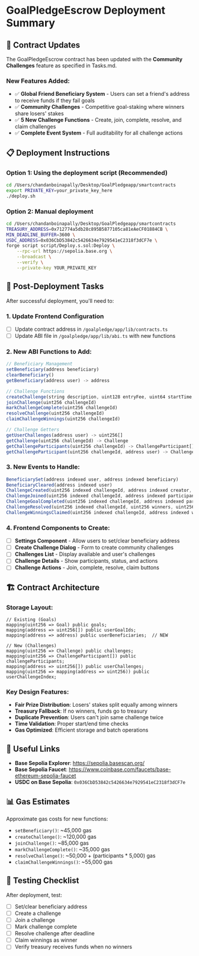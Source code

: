 # GoalPledgeEscrow Deployment Summary

## 🎉 Contract Updates

The GoalPledgeEscrow contract has been updated with the **Community Challenges** feature as specified in Tasks.md.

### New Features Added:
- ✅ **Global Friend Beneficiary System** - Users can set a friend's address to receive funds if they fail goals
- ✅ **Community Challenges** - Competitive goal-staking where winners share losers' stakes
- ✅ **5 New Challenge Functions** - Create, join, complete, resolve, and claim challenges
- ✅ **Complete Event System** - Full auditability for all challenge actions

## 📋 Deployment Instructions

### Option 1: Using the deployment script (Recommended)
```bash
cd /Users/chandanboinapally/Desktop/GoalPledgeapp/smartcontracts
export PRIVATE_KEY=your_private_key_here
./deploy.sh
```

### Option 2: Manual deployment
```bash
cd /Users/chandanboinapally/Desktop/GoalPledgeapp/smartcontracts
TREASURY_ADDRESS=0x712774a5db28c895B5877105ca81eAeCF01884CB \
MIN_DEADLINE_BUFFER=3600 \
USDC_ADDRESS=0x036CbD53842c5426634e7929541eC2318f3dCF7e \
forge script script/Deploy.s.sol:Deploy \
    --rpc-url https://sepolia.base.org \
    --broadcast \
    --verify \
    --private-key YOUR_PRIVATE_KEY
```

## 🔧 Post-Deployment Tasks

After successful deployment, you'll need to:

### 1. Update Frontend Configuration
- [ ] Update contract address in `/goalpledge/app/lib/contracts.ts`
- [ ] Update ABI file in `/goalpledge/app/lib/abi.ts` with new functions

### 2. New ABI Functions to Add:
```typescript
// Beneficiary Management
setBeneficiary(address beneficiary)
clearBeneficiary()
getBeneficiary(address user) -> address

// Challenge Functions  
createChallenge(string description, uint128 entryFee, uint64 startTime, uint64 deadline, string goal) -> uint256
joinChallenge(uint256 challengeId)
markChallengeComplete(uint256 challengeId)
resolveChallenge(uint256 challengeId)
claimChallengeWinnings(uint256 challengeId)

// Challenge Getters
getUserChallenges(address user) -> uint256[]
getChallenge(uint256 challengeId) -> Challenge
getChallengeParticipants(uint256 challengeId) -> ChallengeParticipant[]
getChallengeParticipant(uint256 challengeId, address user) -> ChallengeParticipant
```

### 3. New Events to Handle:
```typescript
BeneficiarySet(address indexed user, address indexed beneficiary)
BeneficiaryCleared(address indexed user)
ChallengeCreated(uint256 indexed challengeId, address indexed creator, ...)
ChallengeJoined(uint256 indexed challengeId, address indexed participant, uint128 stake)
ChallengeGoalCompleted(uint256 indexed challengeId, address indexed participant)
ChallengeResolved(uint256 indexed challengeId, uint256 winners, uint256 totalPayout)
ChallengeWinningsClaimed(uint256 indexed challengeId, address indexed winner, uint256 amount)
```

### 4. Frontend Components to Create:
- [ ] **Settings Component** - Allow users to set/clear beneficiary address
- [ ] **Create Challenge Dialog** - Form to create community challenges
- [ ] **Challenges List** - Display available and user's challenges
- [ ] **Challenge Details** - Show participants, status, and actions
- [ ] **Challenge Actions** - Join, complete, resolve, claim buttons

## 🏗️ Contract Architecture

### Storage Layout:
```solidity
// Existing (Goals)
mapping(uint256 => Goal) public goals;
mapping(address => uint256[]) public userGoalIds;
mapping(address => address) public userBeneficiaries;  // NEW

// New (Challenges)
mapping(uint256 => Challenge) public challenges;
mapping(uint256 => ChallengeParticipant[]) public challengeParticipants;
mapping(address => uint256[]) public userChallenges;
mapping(uint256 => mapping(address => uint256)) public userChallengeIndex;
```

### Key Design Features:
- **Fair Prize Distribution**: Losers' stakes split equally among winners
- **Treasury Fallback**: If no winners, funds go to treasury  
- **Duplicate Prevention**: Users can't join same challenge twice
- **Time Validation**: Proper start/end time checks
- **Gas Optimized**: Efficient storage and batch operations

## 🔗 Useful Links

- **Base Sepolia Explorer**: https://sepolia.basescan.org/
- **Base Sepolia Faucet**: https://www.coinbase.com/faucets/base-ethereum-sepolia-faucet
- **USDC on Base Sepolia**: `0x036CbD53842c5426634e7929541eC2318f3dCF7e`

## 📊 Gas Estimates

Approximate gas costs for new functions:
- `setBeneficiary()`: ~45,000 gas
- `createChallenge()`: ~120,000 gas  
- `joinChallenge()`: ~85,000 gas
- `markChallengeComplete()`: ~35,000 gas
- `resolveChallenge()`: ~50,000 + (participants * 5,000) gas
- `claimChallengeWinnings()`: ~55,000 gas

## 🎯 Testing Checklist

After deployment, test:
- [ ] Set/clear beneficiary address
- [ ] Create a challenge
- [ ] Join a challenge  
- [ ] Mark challenge complete
- [ ] Resolve challenge after deadline
- [ ] Claim winnings as winner
- [ ] Verify treasury receives funds when no winners
